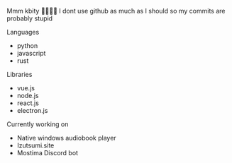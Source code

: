 Mmm kbity 🌱🌱🌱🌱 I dont use github as much as I should so my commits are probably stupid

Languages
- python
- javascript
- rust

Libraries
- vue.js
- node.js
- react.js
- electron.js
  
Currently working on
- Native windows audiobook player
- Izutsumi.site
- Mostima Discord bot
